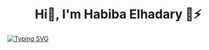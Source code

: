 <h1 align="center">Hi👋, I'm Habiba Elhadary 🌱⚡ </h1>
<a href="https://git.io/typing-svg"><img src="https://readme-typing-svg.herokuapp.com?font=Fira+Code&size=15&pause=1000&color=298EBB&width=435&lines=I'm+Mariam+%2C+A+passionate+Software+Engineer+,+Data+Analysis+and+Machinelearning+Deeplearning+(+NLP+and+CV+);I+always+have+a+passion+for+coding+and+learning" alt="Typing SVG" /></a>
<!--
**habibaelhadary/habibaelhadary** is a ✨ _special_ ✨ repository because its `README.md` (this file) appears on your GitHub profile.

Here are some ideas to get you started:

- 🔭 I’m currently working on ...
- 🌱 I’m currently learning ...
- 👯 I’m looking to collaborate on ...
- 🤔 I’m looking for help with ...
- 💬 Ask me about ...
- 📫 How to reach me: ...
- 😄 Pronouns: ...
- ⚡ Fun fact: ...
-->
